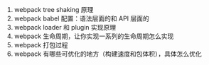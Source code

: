 1. webpack tree shaking 原理
2. webpack babel 配置：语法层面的和 API 层面的
3. webpack loader 和 plugin 实现原理
4. webpack 生命周期，让你实现一系列的生命周期怎么实现
5. webpack 打包过程
6. webpack 有哪些可优化的地方（构建速度和包体积），具体怎么优化